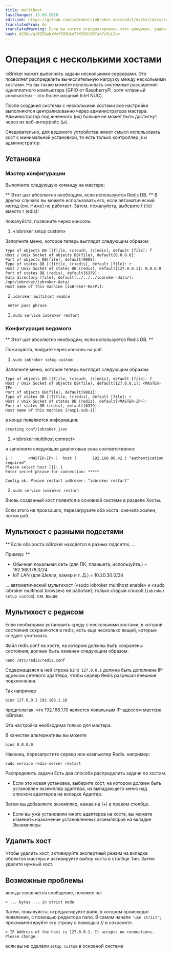 ```yaml
---
title: multihost
lastChanged: 13.09.2018
editLink: https://github.com/ioBroker/ioBroker.docs/edit/master/docs/ru/config/multihost.md
translatedFrom: de
translatedWarning: Если вы хотите отредактировать этот документ, удалите поле «translationFrom», в противном случае этот документ будет снова автоматически переведен
hash: A23kk/qlRZSQwhxWnYS9IUkoTlK55Gl8BTakFs5LL2o=
---
```

# Операция с несколькими хостами
ioBroker может выполнять задачи несколькими серверами. Это позволяет распределить вычислительную нагрузку между несколькими хостами.
Но вы также можете использовать системные расширения одноплатного компьютера (GPIO от RaspberryPi, хотя «главный компьютер» - это более мощный Intel NUC).

После создания системы с несколькими хостами все настройки выполняются централизованно через администратора мастера. Администратор подчиненного (их) больше не может быть достигнут через их веб-интерфейс (ы).

Следовательно, для ведомого устройства имеет смысл использовать хост с минимальной установкой, то есть только контроллер js и администратор.

## Установка
### Мастер конфигурации
Выполните следующую команду на мастере:

** Этот шаг абсолютно необходим, если используется Redis DB. ** В других случаях вы можете использовать его, если автоматический метод (см. Ниже) не работает. Затем, пожалуйста, выберите f (ile) вместо r (edis)!

пожалуйста, позвоните через консоль:

1. «iobroker setup custom»

Заполните меню, которое теперь выглядит следующим образом

```
Type of objects DB [(f)ile, (c)ouch, (r)edis], default [file]: f
Host / Unix Socket of objects DB(file), default[0.0.0.0]:
Port of objects DB(file), default[9001]:
Type of states DB [(f)file, (r)edis], default [file]: r
Host / Unix Socket of states DB (redis), default[127.0.0.1]: 0.0.0.0
Port of states DB (redis), default[6379]:
Data directory (file), default[../../../iobroker-data/]: /opt/iobroker/iobroker-data/
Host name of this machine [ioBroker-RasPi]:
```

2. `iobroker multihost enable`

``` enter pass phrase```

3. `sudo service iobroker restart`

### Конфигурация ведомого
** Этот шаг абсолютно необходим, если используется Redis DB. **

Пожалуйста, войдите через консоль на раб

1. `sudo iobroker setup custom`

Заполните меню, которое теперь выглядит следующим образом

```
Type of objects DB [(f)ile, (c)ouch, (r)edis], default [file]: f
Host / Unix Socket of objects DB(file), default[127.0.0.1]: <MASTER-IP>
Port of objects DB(file), default[9001]:
Type of states DB [(f)file, (r)edis], default [file]: r
Host / Unix Socket of states DB (redis), default[<MASTER-IP>]:
Port of states DB (redis), default[6379]:
Host name of this machine [raspi-sub-1]:
```

в конце появляется информация:

```
creating conf/iobroker.json
```

2. «iobroker multihost connect»

и заполните следующие диалоговые окна соответственно:

```
1 |       <MASTER-IP> |  host |       192.168.86.42 | "authentication required"
Please select host [1]: 1
Enter secret phrase for connection: *****

Config ok. Please restart ioBroker: "iobroker restart"
```

2. `sudo service iobroker restart`

Вновь созданный хост появится в основной системе в разделе Хосты.

Если этого не произошло, перезагрузите оба хоста. сначала хозяин, потом раб.

## Мультихост с разными подсетями
** Если оба хоста ioBroker находятся в разных подсетях, ...

Пример: **

* Обычная локальная сеть (для ПК, планшета, используйте.) = 192.168.178.0/24
* IoT LAN (для Шелли, камер и т. Д.) = 10.20.30.0/24

... автоматический мультихост («sudo iobroker multihost enable» и «sudo iobroker multihost browse») не работает, только старый способ (`iobroker setup custom`), см. выше

## Мультихост с редисом
Если необходимо установить среду с несколькими хостами, в которой состояния сохраняются в redis, есть еще несколько вещей, которые следует учитывать.

Файл redis.conf на хосте, на котором должны быть сохранены состояния, должен быть изменен следующим образом.

```
nano /etc/redis/redis.conf
```

Содержащаяся в ней строка `bind 127.0.0.1` должна быть дополнена IP-адресом сетевого адаптера, чтобы сервер Redis разрешал внешние подключения.

Так например

```
bind 127.0.0.1 192.168.1.10
```

предполагая, что 192.168.1.10 является локальным IP-адресом мастера ioBroker.

Эта настройка необходима только для мастера.

В качестве альтернативы вы можете

```
bind 0.0.0.0
```

Наконец, перезапустите сервер или компьютер Redis. например:

```
sudo service redis-server restart
```

Распределить задачи
Есть два способа распределить задачи по хостам.

* Если это новая установка, выберите хост, на котором должен быть установлен экземпляр адаптера, из выпадающего меню над списком адаптеров на вкладке Адаптер.

Затем вы добавляете экземпляр, нажав на (+) в правом столбце.

* Если вы уже установили много адаптеров на хосте, вы можете изменить назначение установленных экземпляров на вкладке Экземпляры.

## Удалить хост
Чтобы удалить хост, активируйте экспертный режим на вкладке объектов мастера и активируйте выбор хоста в столбце Тип. Затем удалите нужный хост.

## Возможные проблемы
иногда появляется сообщение, похожее на:

```> ... bytes ... in strict mode```

Затем, пожалуйста, отредактируйте файл, в котором происходит появление, с помощью редактора nano. В самом начале `'use strict';` прокомментируйте эту строку с помощью // и сохраните.

```> IP Address of the host is 127.0.0.1. It accepts no connections. Please change.```

если вы не сделали ``` setup custom ``` в основной системе